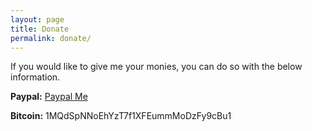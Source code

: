 ```yaml
---
layout: page
title: Donate
permalink: donate/
---
```


If you would like to give me your monies, you can do so with the below information.


<b>Paypal:</b> [Paypal Me](https://paypal.me/aoblah)


<b>Bitcoin:</b> 1MQdSpNNoEhYzT7f1XFEummMoDzFy9cBu1